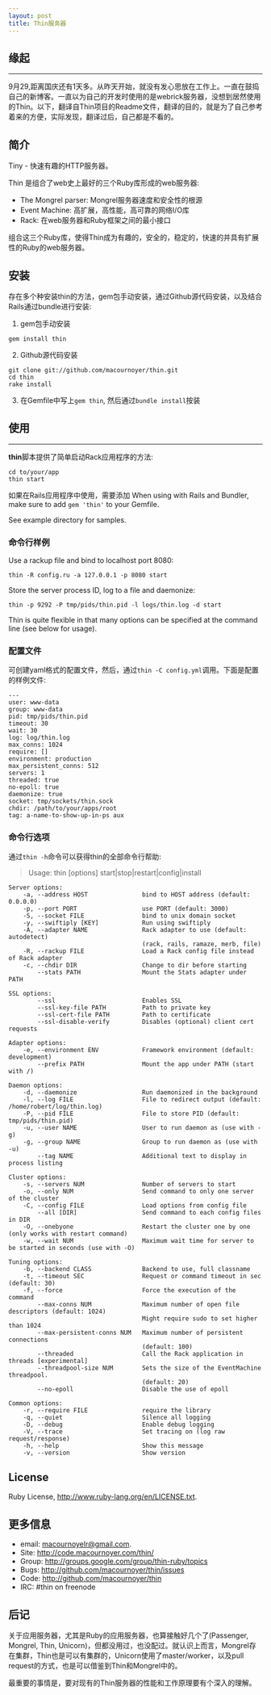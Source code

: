 ```yaml
---
layout: post
title: Thin服务器
---
```


## 缘起
----
9月29,距离国庆还有1天多。从昨天开始，就没有发心思放在工作上。一直在鼓捣自己的新博客。一直以为自己的开发时使用的是webrick服务器，没想到居然使用的Thin。以下，翻译自Thin项目的Readme文件，翻译的目的，就是为了自己参考着来的方便，实际发现，翻译过后，自己都是不看的。

## 简介

Tiny - 快速有趣的HTTP服务器。

Thin 是组合了web史上最好的三个Ruby库形成的web服务器:

  * The Mongrel parser: Mongrel服务器速度和安全性的根源
  * Event Machine: 高扩展，高性能，高可靠的网络I/O库 
  * Rack: 在web服务器和Ruby框架之间的最小接口

组合这三个Ruby库，使得Thin成为有趣的，安全的，稳定的，快速的并具有扩展性的Ruby的web服务器。

## 安装

存在多个种安装thin的方法，gem包手动安装，通过Github源代码安装，以及结合Rails通过bundle进行安装:

1. gem包手动安装

`gem install thin`

2. Github源代码安装

```
git clone git://github.com/macournoyer/thin.git
cd thin
rake install
```

3. 在Gemfile中写上`gem thin`, 然后通过`bundle install`按装

## 使用
----

**thin**脚本提供了简单启动Rack应用程序的方法:

```
cd to/your/app
thin start
```

如果在Rails应用程序中使用，需要添加
When using with Rails and Bundler, make sure to add `gem 'thin'`
to your Gemfile.

See example directory for samples.

### 命令行样例

Use a rackup file and bind to localhost port 8080:

```
thin -R config.ru -a 127.0.0.1 -p 8080 start
```

Store the server process ID, log to a file and daemonize:

```
thin -p 9292 -P tmp/pids/thin.pid -l logs/thin.log -d start
```

Thin is quite flexible in that many options can be specified at the command line (see below for usage).

### 配置文件

可创建yaml格式的配置文件，然后，通过`thin -C config.yml`调用。下面是配置的样例文件:

    --- 
    user: www-data
    group: www-data
    pid: tmp/pids/thin.pid
    timeout: 30
    wait: 30
    log: log/thin.log
    max_conns: 1024
    require: []
    environment: production
    max_persistent_conns: 512
    servers: 1
    threaded: true
    no-epoll: true
    daemonize: true
    socket: tmp/sockets/thin.sock
    chdir: /path/to/your/apps/root
    tag: a-name-to-show-up-in-ps aux

### 命令行选项

通过`thin -h`命令可以获得thin的全部命令行帮助: 

> Usage: thin [options] start|stop|restart|config|install

    Server options:
        -a, --address HOST               bind to HOST address (default: 0.0.0.0)
        -p, --port PORT                  use PORT (default: 3000)
        -S, --socket FILE                bind to unix domain socket
        -y, --swiftiply [KEY]            Run using swiftiply
        -A, --adapter NAME               Rack adapter to use (default: autodetect)
                                         (rack, rails, ramaze, merb, file)
        -R, --rackup FILE                Load a Rack config file instead of Rack adapter
        -c, --chdir DIR                  Change to dir before starting
            --stats PATH                 Mount the Stats adapter under PATH
    
    SSL options:
            --ssl                        Enables SSL
            --ssl-key-file PATH          Path to private key
            --ssl-cert-file PATH         Path to certificate
            --ssl-disable-verify         Disables (optional) client cert requests
    
    Adapter options:
        -e, --environment ENV            Framework environment (default: development)
            --prefix PATH                Mount the app under PATH (start with /)
    
    Daemon options:
        -d, --daemonize                  Run daemonized in the background
        -l, --log FILE                   File to redirect output (default: /home/robert/log/thin.log)
        -P, --pid FILE                   File to store PID (default: tmp/pids/thin.pid)
        -u, --user NAME                  User to run daemon as (use with -g)
        -g, --group NAME                 Group to run daemon as (use with -u)
            --tag NAME                   Additional text to display in process listing
    
    Cluster options:
        -s, --servers NUM                Number of servers to start
        -o, --only NUM                   Send command to only one server of the cluster
        -C, --config FILE                Load options from config file
            --all [DIR]                  Send command to each config files in DIR
        -O, --onebyone                   Restart the cluster one by one (only works with restart command)
        -w, --wait NUM                   Maximum wait time for server to be started in seconds (use with -O)
    
    Tuning options:
        -b, --backend CLASS              Backend to use, full classname
        -t, --timeout SEC                Request or command timeout in sec (default: 30)
        -f, --force                      Force the execution of the command
            --max-conns NUM              Maximum number of open file descriptors (default: 1024)
                                         Might require sudo to set higher than 1024
            --max-persistent-conns NUM   Maximum number of persistent connections
                                         (default: 100)
            --threaded                   Call the Rack application in threads [experimental]
            --threadpool-size NUM        Sets the size of the EventMachine threadpool.
                                         (default: 20)
            --no-epoll                   Disable the use of epoll
    
    Common options:
        -r, --require FILE               require the library
        -q, --quiet                      Silence all logging
        -D, --debug                      Enable debug logging
        -V, --trace                      Set tracing on (log raw request/response)
        -h, --help                       Show this message
        -v, --version                    Show version

## License

Ruby License, http://www.ruby-lang.org/en/LICENSE.txt.

## 更多信息

*  email: macournoyelr@gmail.com.
*  Site:  http://code.macournoyer.com/thin/
*  Group: http://groups.google.com/group/thin-ruby/topics
*  Bugs:  http://github.com/macournoyer/thin/issues
*  Code:  http://github.com/macournoyer/thin
*  IRC:   #thin on freenode

## 后记

关于应用服务器，尤其是Ruby的应用服务器，也算接触好几个了(Passenger, Mongrel, Thin, Unicorn)，但都没用过，也没配过。就认识上而言，Mongrel存在集群，Thin也是可以有集群的，Unicorn使用了master/worker，以及pull request的方式，也是可以借鉴到Thin和Mongrel中的。

最重要的事情是，要对现有的Thin服务器的性能和工作原理要有个深入的理解。

